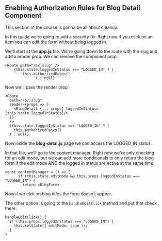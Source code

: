 ## Enabling Authorization Rules for Blog Detail Component

This section of the course is gonna be all about cleanup.

In this guide we're going to add a security fix. Right now if you click on an item you can edit the form without being logged in.

We'll start at the **app.js** file. We're going down to the route with the slug and add a render prop. We can remove the component prop:

```
<Route path="/b/:slug" />
    {this.state.loggedInStatus === "LOGGED_IN" ? (
        this.authorizedPages()
              ) : null}
```

Now we'll pass the render prop:

```
<Route 
  path="/b/:slug" 
  render={props => (
    <BlogDetail {... props} loggedInStatus={this.state.loggedInStatus}/>
  )}
  />
  {this.state.loggedInStatus === "LOGGED_IN" ? (
    this.authorizedPages()
  ) : null}
```

Now inside the **blog-detal.js** page we can access the LOGGED_IN status.

In that file, we'll go to the content manager. Right now we're only checking for an edit mode, but we can add more conditionals to only return the blog form if the edit mode AND the logged in status are active at the same time:

```
const contentManager = () => {
      if (this.state.editMode && this.props.loggedInStatus === "LOGGED_IN") {
        return <BlogForm>
```

Now if we clck on blog titles the form doesn't appear.

The other option is going to the ``handleEditClick`` method and put that check there.

```
handleEditClick() {
  if (this.props.loggedInStatus === "LOGGED_IN") {
    this.setState({ editMode: true });
  }
}
```